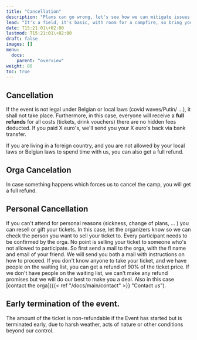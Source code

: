 ```yaml
---
title: "Cancellation"
description: "Plans can go wrong, let's see how we can mitigate issues."
lead: "It's a field, it's basic, with room for a campfire, so bring your guitar and marshmallows."
date: T15:21:01\+02:00
lastmod: T15:21:01\+02:00
draft: false
images: []
menu: 
  docs:
    parent: "overview"
weight: 80
toc: true
---
```


## Cancellation

If the event is not legal under Belgian or local laws (covid waves/Putin/ ...), it shall not take place. Furthermore, in this case, everyone will receive a **full refunds** for all costs \(tickets, drink vouchers\) there are no hidden fees deducted. If you paid X euro's, we'll send you your X euro's back via bank transfer.

If you are living in a foreign country, and you are not allowed by your local laws or Belgian laws to spend time with us, you can also get a full refund.

## Orga Cancelation

In case something happens which forces us to cancel the camp, you will get a full refund.

## Personal Cancellation

If you can't attend for personal reasons \(sickness, change of plans, ... \) you can resell or gift your tickets. In this case, let the organizers know so we can check the person you want to sell your ticket to. Every participant needs to be confirmed by the orga. No point is selling your ticket to someone who's not allowed to participate. So first send a mail to the orga, with the fl name and email of your friend. We will send you both a mail with instructions on how to proceed.
If you don't know anyone to take your ticket, and we have people on the waiting list, you can get a refund of 90% of the ticket price. If we don't have people on the waiting list, we can't make any refund promises but we will do our best to make you a deal. Also in this case [contact the orga]({{< ref "/docs/main/contact" >}} "Contact us").

## Early termination of the event.

The amount of the ticket is non-refundable if the Event has started but is terminated early, due to harsh weather, acts of nature or other conditions beyond our control.
